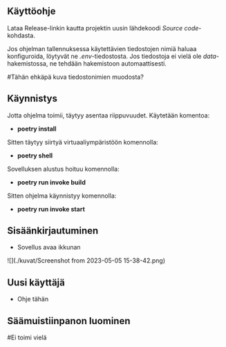 ## Käyttöohje ##

Lataa Release-linkin kautta projektin uusin lähdekoodi *Source code*-kohdasta.

Jos ohjelman tallennuksessa käytettävien tiedostojen nimiä haluaa konfiguroida, löytyvät ne *.env*-tiedostosta. Jos tiedostoja ei vielä ole *data*-hakemistossa, ne tehdään hakemistoon automaattisesti.

#Tähän ehkäpä kuva tiedostonimien muodosta?

## Käynnistys ##

Jotta ohjelma toimii, täytyy asentaa riippuvuudet. Käytetään komentoa:

- **poetry install**

Sitten täytyy siirtyä virtuaaliympäristöön komennolla:

- **poetry shell**

Sovelluksen alustus hoituu komennolla:

- **poetry run invoke build**

Sitten ohjelma käynnistyy komennolla:

- **poetry run invoke start**

## Sisäänkirjautuminen ##

- Sovellus avaa ikkunan


![](./kuvat/Screenshot from 2023-05-05 15-38-42.png)


## Uusi käyttäjä ##

- Ohje tähän

## Säämuistiinpanon luominen ##

#Ei toimi vielä
